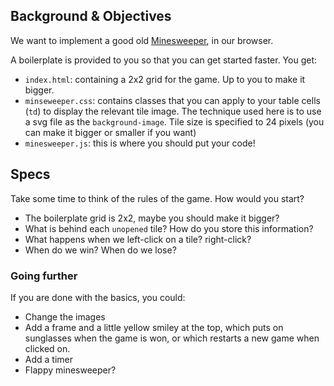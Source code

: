 ## Background & Objectives

We want to implement a good old [Minesweeper](https://www.google.com/search?tbm=isch&q=minesweeperer+windows), in our browser.

A boilerplate is provided to you so that you can get started faster.
You get:

- `index.html`: containing a 2x2 grid for the game. Up to you to make it bigger.
- `minseweeper.css`: contains classes that you can apply to your table cells (`td`) to display the relevant tile image. The technique used here is to use a svg file as the `background-image`. Tile size is specified to 24 pixels (you can make it bigger or smaller if you want)
- `minesweeper.js`: this is where you should put your code!

## Specs

Take some time to think of the rules of the game. How would you start?

- The boilerplate grid is 2x2, maybe you should make it bigger?
- What is behind each `unopened` tile? How do you store this information?
- What happens when we left-click on a tile? right-click?
- When do we win? When do we lose?

### Going further

If you are done with the basics, you could:

- Change the images
- Add a frame and a little yellow smiley at the top, which puts on sunglasses
  when the game is won, or which restarts a new game when clicked on.
- Add a timer
- Flappy minesweeper?